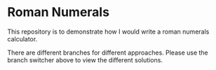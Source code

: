 # Roman Numerals
This repository is to demonstrate how I would write a roman numerals calculator.

There are different branches for different approaches. Please use the branch switcher above to view the different solutions.
